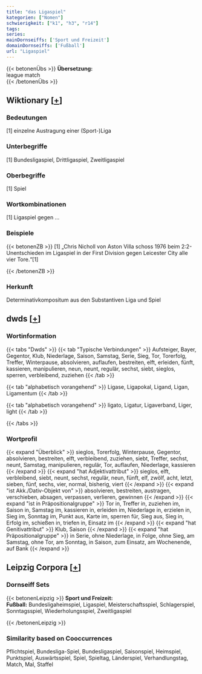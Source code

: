 ```yaml
---
title: "das Ligaspiel"
kategorien: ["Nomen"]
schwierigkeit: ["k1", "h3", "r14"]
tags:
series:
mainDornseiffs: ['Sport und Freizeit']
domainDornseiffs: ['Fußball']
url: "Ligaspiel"
---
```


{{< betonenÜbs >}}
**Übersetzung:**  
league match  
{{< /betonenÜbs >}}

## Wiktionary [[+](https://de.wiktionary.org/wiki/Ligaspiel)]

### Bedeutungen
[1] einzelne Austragung einer (Sport-)Liga  

### Unterbegriffe
[1] Bundesligaspiel, Drittligaspiel, Zweitligaspiel  

### Oberbegriffe
[1] Spiel  

### Wortkombinationen
[1] Ligaspiel gegen …  

### Beispiele
{{< betonenZB >}}
[1] „Chris Nicholl von Aston Villa schoss 1976 beim 2:2-Unentschieden im Ligaspiel in der First Division gegen Leicester City alle vier Tore.“[1]  

{{< /betonenZB >}}
### Herkunft
Determinativkompositum aus den Substantiven Liga und Spiel  



## dwds [[+](https://www.dwds.de/wb/Ligaspiel)]

### Wortinformation
{{< tabs "Dwds" >}}
{{< tab "Typische Verbindungen" >}}
Aufsteiger, Bayer, Gegentor, Klub, Niederlage, Saison, Samstag, Serie, Sieg, Tor, Torerfolg, Treffer, Winterpause, absolvieren, auflaufen, bestreiten, elft, erleiden, fünft, kassieren, manipulieren, neun, neunt, regulär, sechst, siebt, sieglos, sperren, verbleibend, zuziehen
{{< /tab >}}

{{< tab "alphabetisch vorangehend" >}}
Ligase, Ligapokal, Ligand, Ligan, Ligamentum
{{< /tab >}}

{{< tab "alphabetisch vorangehend" >}}
ligato, Ligatur, Ligaverband, Liger, light
{{< /tab >}}

{{< /tabs >}}

### Wortprofil
{{< expand "Überblick" >}} sieglos, Torerfolg, Winterpause, Gegentor, absolvieren, bestreiten, elft, verbleibend, zuziehen, siebt, Treffer, sechst, neunt, Samstag, manipulieren, regulär, Tor, auflaufen, Niederlage, kassieren {{< /expand >}}
{{< expand "hat Adjektivattribut" >}} sieglos, elft, verbleibend, siebt, neunt, sechst, regulär, neun, fünft, elf, zwölf, acht, letzt, sieben, fünf, sechs, vier, normal, bisherig, viert {{< /expand >}}
{{< expand "ist Akk./Dativ-Objekt von" >}} absolvieren, bestreiten, austragen, verschieben, absagen, verpassen, verlieren, gewinnen {{< /expand >}}
{{< expand "ist in Präpositionalgruppe" >}} Tor in, Treffer in, zuziehen im, Saison in, Samstag im, kassieren in, erleiden im, Niederlage in, erzielen in, Sieg im, Sonntag im, Punkt aus, Karte im, sperren für, Sieg aus, Sieg in, Erfolg im, schießen in, triefen in, Einsatz im {{< /expand >}}
{{< expand "hat Genitivattribut" >}} Klub, Saison {{< /expand >}}
{{< expand "hat Präpositionalgruppe" >}} in Serie, ohne Niederlage, in Folge, ohne Sieg, am Samstag, ohne Tor, am Sonntag, in Saison, zum Einsatz, am Wochenende, auf Bank {{< /expand >}}

## Leipzig Corpora [[+](https://corpora.uni-leipzig.de/en/res?word=Ligaspiel&corpusId=deu_newscrawl-public_2018)]

### Dornseiff Sets
{{< betonenLeipzig >}}
**Sport und Freizeit:**  
**Fußball:** Bundesligaheimspiel, Ligaspiel, Meisterschaftsspiel, Schlagerspiel, Sonntagsspiel, Wiederholungsspiel, Zweitligaspiel  

{{< /betonenLeipzig >}}

### Similarity based on Cooccurrences
Pflichtspiel, Bundesliga-Spiel, Bundesligaspiel, Saisonspiel, Heimspiel, Punktspiel, Auswärtsspiel, Spiel, Spieltag, Länderspiel, Verhandlungstag, Match, Mal, Staffel

